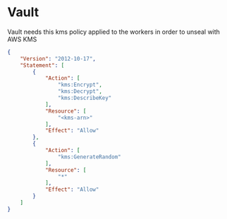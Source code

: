 # Vault

Vault needs this kms policy applied to the workers in order to unseal with AWS KMS

```json
{
    "Version": "2012-10-17",
    "Statement": [
        {
            "Action": [
                "kms:Encrypt",
                "kms:Decrypt",
                "kms:DescribeKey"
            ],
            "Resource": [
                "<kms-arn>"
            ],
            "Effect": "Allow"
        },
        {
            "Action": [
                "kms:GenerateRandom"
            ],
            "Resource": [
                "*"
            ],
            "Effect": "Allow"
        }
    ]
}
```